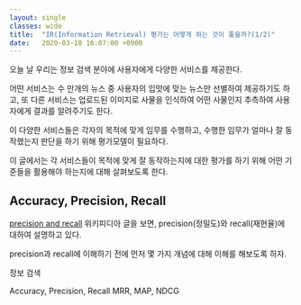 ```yaml
---
layout: single
classes: wide
title:  "IR(Information Retrieval) 평가는 어떻게 하는 것이 좋을까?(1/2)"
date:   2020-03-10 16:07:00 +0900
---
```


오늘 날 우리는 정보 검색 분야에 사용자에게 다양한 서비스를 제공한다.

어떤 서비스는 수 만개의 뉴스 중 사용자의 입맛에 맞는 뉴스만 선별하여 제공하기도 하고, 또 다른 서비스는 업로드된 이미지로 사물을 인식하여 어떤 사물인지 추측하여 사용자에게 결과를 알려주기도 한다.

이 다양한 서비스들은 각자의 목적에 맞게 임무를 수행하고, 수행한 임무가 얼마나 잘 동작했는지 판단을 하기 위해 평가모델이 필요하다.

이 글에서는 각 서비스들이 목적에 맞게 잘 동작하는지에 대한 평가를 하기 위해 어떤 기준들을 활용해야 하는지에 대해 살펴보도록 한다.

## Accuracy, Precision, Recall

[precision and recall] 위키피디아 글을 보면, precision(정밀도)와 recall(재현율)에 대하여 설명하고 있다.

precision과 recall에 이해하기 전에 먼저 몇 가지 개념에 대해 이해를 해보도록 하자.

정보 검색 






Accuracy, Precision, Recall
MRR, MAP, NDCG

[precision and recall]: https://en.wikipedia.org/wiki/Precision_and_recall
